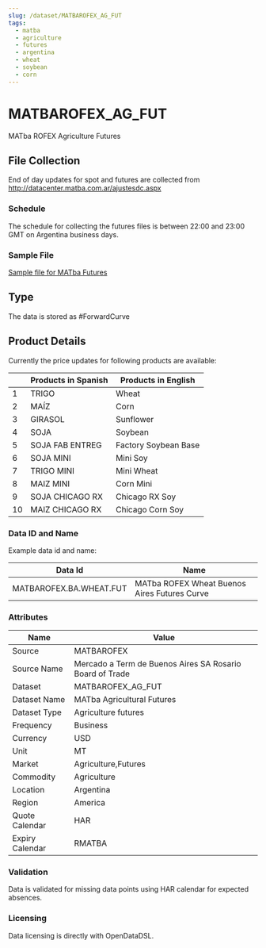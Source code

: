 ```yaml
---
slug: /dataset/MATBAROFEX_AG_FUT
tags:
  - matba
  - agriculture
  - futures
  - argentina
  - wheat
  - soybean
  - corn
---
```

MATBAROFEX_AG_FUT
============================================================

MATba ROFEX Agriculture Futures

## File Collection

End of day updates for spot and futures are collected from http://datacenter.matba.com.ar/ajustesdc.aspx  

### Schedule

The schedule for collecting the futures files is between 22:00 and 23:00 GMT on Argentina business days.

### Sample File

[Sample file for MATba Futures](pathname://../../static/file-samples/ajustes_20_07_2021.xm)

## Type

The data is stored as #ForwardCurve

## Product Details

Currently the price updates for following products are available:

||**Products in Spanish**|**Products in English**|
|-|-|-|
|1|TRIGO|Wheat|
|2|MAÍZ|Corn|
|3|GIRASOL|Sunflower|
|4|SOJA|Soybean|
|5|SOJA FAB ENTREG|Factory Soybean Base|
|6|SOJA MINI|Mini Soy|
|7|TRIGO MINI|Mini Wheat|
|8|MAIZ MINI|Corn Mini|
|9|SOJA CHICAGO RX|Chicago RX Soy|
|10|MAIZ CHICAGO RX|Chicago Corn Soy|

### Data ID and Name

Example data id and name:

|**Data Id**|**Name**|
|-|-|
|MATBAROFEX.BA.WHEAT.FUT|MATba ROFEX Wheat Buenos Aires Futures Curve|

### Attributes

|Name|Value|
|-|-|
|Source|MATBAROFEX|
|Source Name|Mercado a Term de Buenos Aires SA Rosario Board of Trade|
|Dataset|MATBAROFEX_AG_FUT|
|Dataset Name|MATba Agricultural Futures|
|Dataset Type|Agriculture futures|
|Frequency|Business|
|Currency|USD|
|Unit|MT|
|Market|Agriculture,Futures|
|Commodity|Agriculture|
|Location|Argentina|
|Region|America|
|Quote Calendar|HAR|
|Expiry Calendar|RMATBA|

### Validation

Data is validated for missing data points using HAR calendar for expected absences.

### Licensing

Data licensing is directly with OpenDataDSL.